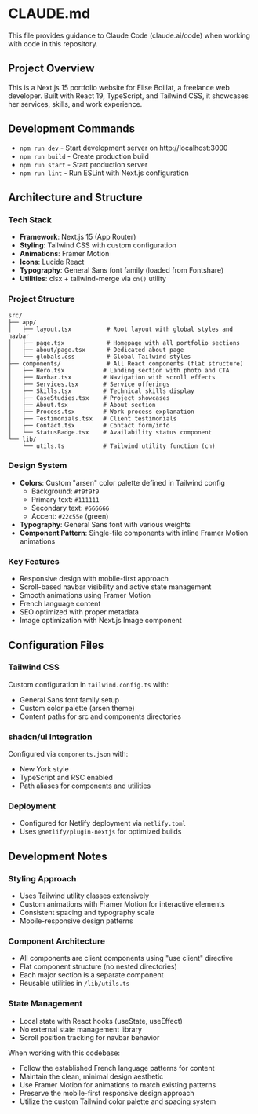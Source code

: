 # CLAUDE.md

This file provides guidance to Claude Code (claude.ai/code) when working with code in this repository.

## Project Overview

This is a Next.js 15 portfolio website for Elise Boillat, a freelance web developer. Built with React 19, TypeScript, and Tailwind CSS, it showcases her services, skills, and work experience.

## Development Commands

- `npm run dev` - Start development server on http://localhost:3000
- `npm run build` - Create production build
- `npm run start` - Start production server
- `npm run lint` - Run ESLint with Next.js configuration

## Architecture and Structure

### Tech Stack

- **Framework**: Next.js 15 (App Router)
- **Styling**: Tailwind CSS with custom configuration
- **Animations**: Framer Motion
- **Icons**: Lucide React
- **Typography**: General Sans font family (loaded from Fontshare)
- **Utilities**: clsx + tailwind-merge via `cn()` utility

### Project Structure

```
src/
├── app/
│   ├── layout.tsx          # Root layout with global styles and navbar
│   ├── page.tsx            # Homepage with all portfolio sections
│   ├── about/page.tsx      # Dedicated about page
│   └── globals.css         # Global Tailwind styles
├── components/             # All React components (flat structure)
│   ├── Hero.tsx           # Landing section with photo and CTA
│   ├── Navbar.tsx         # Navigation with scroll effects
│   ├── Services.tsx       # Service offerings
│   ├── Skills.tsx         # Technical skills display
│   ├── CaseStudies.tsx    # Project showcases
│   ├── About.tsx          # About section
│   ├── Process.tsx        # Work process explanation
│   ├── Testimonials.tsx   # Client testimonials
│   ├── Contact.tsx        # Contact form/info
│   └── StatusBadge.tsx    # Availability status component
└── lib/
    └── utils.ts           # Tailwind utility function (cn)
```

### Design System

- **Colors**: Custom "arsen" color palette defined in Tailwind config
  - Background: `#f9f9f9`
  - Primary text: `#111111`
  - Secondary text: `#666666`
  - Accent: `#22c55e` (green)
- **Typography**: General Sans font with various weights
- **Component Pattern**: Single-file components with inline Framer Motion animations

### Key Features

- Responsive design with mobile-first approach
- Scroll-based navbar visibility and active state management
- Smooth animations using Framer Motion
- French language content
- SEO optimized with proper metadata
- Image optimization with Next.js Image component

## Configuration Files

### Tailwind CSS

Custom configuration in `tailwind.config.ts` with:

- General Sans font family setup
- Custom color palette (arsen theme)
- Content paths for src and components directories

### shadcn/ui Integration

Configured via `components.json` with:

- New York style
- TypeScript and RSC enabled
- Path aliases for components and utilities

### Deployment

- Configured for Netlify deployment via `netlify.toml`
- Uses `@netlify/plugin-nextjs` for optimized builds

## Development Notes

### Styling Approach

- Uses Tailwind utility classes extensively
- Custom animations with Framer Motion for interactive elements
- Consistent spacing and typography scale
- Mobile-responsive design patterns

### Component Architecture

- All components are client components using "use client" directive
- Flat component structure (no nested directories)
- Each major section is a separate component
- Reusable utilities in `/lib/utils.ts`

### State Management

- Local state with React hooks (useState, useEffect)
- No external state management library
- Scroll position tracking for navbar behavior

When working with this codebase:

- Follow the established French language patterns for content
- Maintain the clean, minimal design aesthetic
- Use Framer Motion for animations to match existing patterns
- Preserve the mobile-first responsive design approach
- Utilize the custom Tailwind color palette and spacing system
